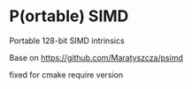 # P(ortable) SIMD
Portable 128-bit SIMD intrinsics

Base on https://github.com/Maratyszcza/psimd

fixed for cmake require version

